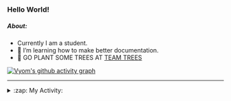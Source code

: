 ### Hello World!

##### About:
- Currently I am a student.
- 🌱 I’m learning how to make better documentation.
- 🌱 GO PLANT SOME TREES AT [TEAM TREES](https://teamtrees.org/)

[![Vyom's github activity graph](https://activity-graph.herokuapp.com/graph?username=Vyvy-vi)](https://github.com/ashutosh00710/github-readme-activity-graph)

---
<details>
  <summary>:zap: My Activity:</summary>
  
<!--START_SECTION:waka-->
![Code Time](http://img.shields.io/badge/Code%20Time-967%20hrs%202%20mins-blue)

**I'm a Night 🦉** 

```text
🌞 Morning    96 commits     ███░░░░░░░░░░░░░░░░░░░░░░   13.66% 
🌆 Daytime    170 commits    ██████░░░░░░░░░░░░░░░░░░░   24.18% 
🌃 Evening    229 commits    ████████░░░░░░░░░░░░░░░░░   32.57% 
🌙 Night      208 commits    ███████░░░░░░░░░░░░░░░░░░   29.59%

```
📅 **I'm Most Productive on Sunday** 

```text
Monday       100 commits    ███░░░░░░░░░░░░░░░░░░░░░░   14.22% 
Tuesday      115 commits    ████░░░░░░░░░░░░░░░░░░░░░   16.36% 
Wednesday    87 commits     ███░░░░░░░░░░░░░░░░░░░░░░   12.38% 
Thursday     103 commits    ███░░░░░░░░░░░░░░░░░░░░░░   14.65% 
Friday       105 commits    ███░░░░░░░░░░░░░░░░░░░░░░   14.94% 
Saturday     76 commits     ██░░░░░░░░░░░░░░░░░░░░░░░   10.81% 
Sunday       117 commits    ████░░░░░░░░░░░░░░░░░░░░░   16.64%

```


📊 **This Week I Spent My Time On** 

```text
🔥 Editors: 
VS Code                  15 hrs 59 mins      █████████████████████████   100.0%

🐱‍💻 Projects: 
attendance-management-sys8 hrs 30 mins       █████████████░░░░░░░░░░░░   53.23% 
CSF                      7 hrs 16 mins       ███████████░░░░░░░░░░░░░░   45.53% 
praise                   11 mins             ░░░░░░░░░░░░░░░░░░░░░░░░░   1.24%

```


 Last Updated on 16/11/2022 04:07:42 UTC
<!--END_SECTION:waka-->
</details>

